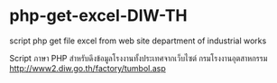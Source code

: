 # php-get-excel-DIW-TH
script php get file excel from web site department of industrial works 

Script ภาษา PHP สำหรับดึงข้อมูลโรงงานทั้งประเทศจากเว็บไซต์ กรมโรงงานอุตสาหกรรม http://www2.diw.go.th/factory/tumbol.asp
